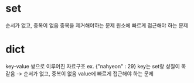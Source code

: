 # set
순서가 없고, 중복이 없음
중복을 제거해야하는 문제
원소에 빠르게 접근해야 하는 문제

# dict
key-value 쌍으로 이루어진 자료구조
ex. {"nahyeon" : 29}
key는 set랑 성질이 똑같음 -> 순서가 없고, 중복이 없음
value에 빠르게 접근해야 하는 문제

